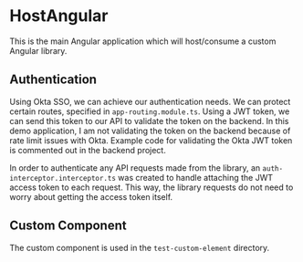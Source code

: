 # HostAngular

This is the main Angular application which will host/consume a custom Angular library.

## Authentication

Using Okta SSO, we can achieve our authentication needs. We can protect certain routes, specified in `app-routing.module.ts`. Using a JWT token, we can send this token to our API to validate the token on the backend. In this demo application, I am not validating the token on the backend because of rate limit issues with Okta. Example code for validating the Okta JWT token is commented out in the backend project.

In order to authenticate any API requests made from the library, an `auth-interceptor.interceptor.ts` was created to handle attaching the JWT access token to each request. This way, the library requests do not need to worry about getting the access token itself.

## Custom Component

The custom component is used in the `test-custom-element` directory.
